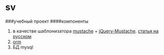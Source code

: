 sv
==
###учебный проект
####компоненты
1. в качестве шаблонизатора [mustache](https://github.com/janl/mustache.js) + [jQuery-Mustache](https://github.com/jonnyreeves/jquery-Mustache). [статья на русском](http://vremenno.net/js/mustache-template-engine/)
2. [orm](https://github.com/dresende/node-orm2)
3. БД mysql